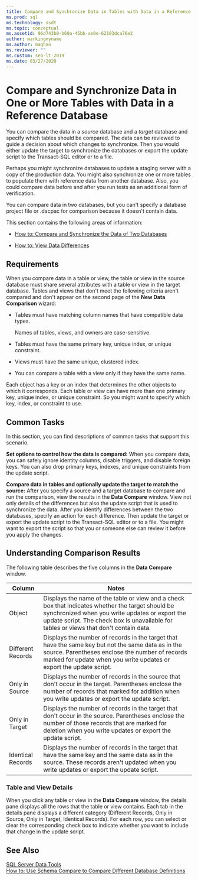 ```yaml
---
title: Compare and Synchronize Data in Tables with Data in a Reference Database
ms.prod: sql
ms.technology: ssdt
ms.topic: conceptual
ms.assetid: 96d743b0-b69a-45bb-ae0e-62103dca76e2
author: markingmyname
ms.author: maghan
ms.reviewer: ""
ms.custom: seo-lt-2019
ms.date: 03/27/2020
---
```


# Compare and Synchronize Data in One or More Tables with Data in a Reference Database

You can compare the data in a *source* database and a *target* database and specify which tables should be compared. The data can be reviewed to guide a decision about which changes to synchronize. Then you would either update the target to synchronize the databases or export the update script to the Transact\-SQL editor or to a file.  
  
Perhaps you might synchronize databases to update a staging server with a copy of the production data. You might also synchronize one or more tables to populate them with reference data from another database. Also, you could compare data before and after you run tests as an additional form of verification.  
  
You can compare data in two databases, but you can't specify a database project file or .dacpac for comparison because it doesn't contain data.  
  
This section contains the following areas of information:  
  
-   [How to: Compare and Synchronize the Data of Two Databases](../ssdt/how-to-compare-and-synchronize-the-data-of-two-databases.md)  
  
-   [How to: View Data Differences](../ssdt/how-to-view-data-differences.md)  
  
## Requirements  
When you compare data in a table or view, the table or view in the source database must share several attributes with a table or view in the target database. Tables and views that don't meet the following criteria aren't compared and don't appear on the second page of the **New Data Comparison** wizard:  
  
-   Tables must have matching column names that have compatible data types.  
  
    Names of tables, views, and owners are case-sensitive.  
  
-   Tables must have the same primary key, unique index, or unique constraint.  
  
-   Views must have the same unique, clustered index.  
  
-   You can compare a table with a view only if they have the same name.  
  
Each object has a key or an index that determines the other objects to which it corresponds. Each table or view can have more than one primary key, unique index, or unique constraint. So you might want to specify which key, index, or constraint to use.  
  
## Common Tasks  
In this section, you can find descriptions of common tasks that support this scenario.  
  
**Set options to control how the data is compared:** When you compare data, you can safely ignore identity columns, disable triggers, and disable foreign keys. You can also drop primary keys, indexes, and unique constraints from the update script.  
  
**Compare data in tables and optionally update the target to match the source:** After you specify a source and a target database to compare and run the comparison, view the results in the **Data Compare** window. View not only details of the differences but also the update script that is used to synchronize the data. After you identify differences between the two databases, specify an action for each difference. Then update the target or export the update script to the Transact\-SQL editor or to a file. You might want to export the script so that you or someone else can review it before you apply the changes.  
  
## <a name="UnderstandingDataCompareResults"></a>Understanding Comparison Results  
The following table describes the five columns in the **Data Compare** window.  
  
|Column|Notes|  
|----------|---------|  
|Object|Displays the name of the table or view and a check box that indicates whether the target should be synchronized when you write updates or export the update script. The check box is unavailable for tables or views that don't contain data.|  
|Different Records|Displays the number of records in the target that have the same key but not the same data as in the source. Parentheses enclose the number of records marked for update when you write updates or export the update script.|  
|Only in Source|Displays the number of records in the source that don't occur in the target. Parentheses enclose the number of records that marked for addition when you write updates or export the update script.|  
|Only in Target|Displays the number of records in the target that don't occur in the source. Parentheses enclose the number of those records that are marked for deletion when you write updates or export the update script.|  
|Identical Records|Displays the number of records in the target that have the same key and the same data as in the source. These records aren't updated when you write updates or export the update script.|  
  
### Table and View Details  
When you click any table or view in the **Data Compare** window, the details pane displays all the rows that the table or view contains. Each tab in the details pane displays a different category (Different Records, Only in Source, Only in Target, Identical Records). For each row, you can select or clear the corresponding check box to indicate whether you want to include that change in the update script.  
  
## See Also  
[SQL Server Data Tools](../ssdt/sql-server-data-tools.md)  
[How to: Use Schema Compare to Compare Different Database Definitions](../ssdt/how-to-use-schema-compare-to-compare-different-database-definitions.md)  
  

